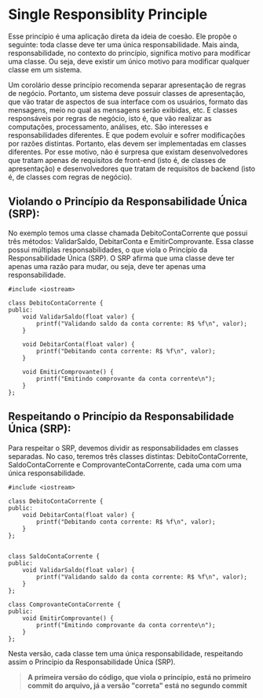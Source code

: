 # Single Responsiblity Principle

Esse princípio é uma aplicação direta da ideia de coesão. Ele propõe o seguinte: toda classe deve ter uma única responsabilidade. Mais ainda, responsabilidade, no contexto do princípio, significa motivo para modificar uma classe. Ou seja, deve existir um único motivo para modificar qualquer classe em um sistema.

Um corolário desse princípio recomenda separar apresentação de regras de negócio. Portanto, um sistema deve possuir classes de apresentação, que vão tratar de aspectos de sua interface com os usuários, formato das mensagens, meio no qual as mensagens serão exibidas, etc. E classes responsáveis por regras de negócio, isto é, que vão realizar as computações, processamento, análises, etc. São interesses e responsabilidades diferentes. E que podem evoluir e sofrer modificações por razões distintas. Portanto, elas devem ser implementadas em classes diferentes. Por esse motivo, não é surpresa que existam desenvolvedores que tratam apenas de requisitos de front-end (isto é, de classes de apresentação) e desenvolvedores que tratam de requisitos de backend (isto é, de classes com regras de negócio).

## Violando o Princípio da Responsabilidade Única (SRP):

No exemplo temos uma classe chamada DebitoContaCorrente que possui três métodos: ValidarSaldo, DebitarConta e EmitirComprovante. Essa classe possui múltiplas responsabilidades, o que viola o Princípio da Responsabilidade Única (SRP). O SRP afirma que uma classe deve ter apenas uma razão para mudar, ou seja, deve ter apenas uma responsabilidade.

```
#include <iostream>

class DebitoContaCorrente {
public:
    void ValidarSaldo(float valor) {
        printf("Validando saldo da conta corrente: R$ %f\n", valor);
    }

    void DebitarConta(float valor) {
        printf("Debitando conta corrente: R$ %f\n", valor);
    }

    void EmitirComprovante() {
        printf("Emitindo comprovante da conta corrente\n");
    }
};

```
## Respeitando o Princípio da Responsabilidade Única (SRP):

Para respeitar o SRP, devemos dividir as responsabilidades em classes separadas. No caso, teremos três classes distintas: DebitoContaCorrente, SaldoContaCorrente e ComprovanteContaCorrente, cada uma com uma única responsabilidade.

```
#include <iostream>

class DebitoContaCorrente {
public:
    void DebitarConta(float valor) {
        printf("Debitando conta corrente: R$ %f\n", valor);
    }
};


class SaldoContaCorrente {
public:
    void ValidarSaldo(float valor) {
        printf("Validando saldo da conta corrente: R$ %f\n", valor);
    }
};

class ComprovanteContaCorrente {
public:
    void EmitirComprovante() {
        printf("Emitindo comprovante da conta corrente\n");
    }
};

```

Nesta versão, cada classe tem uma única responsabilidade, respeitando assim o Princípio da Responsabilidade Única (SRP).

>**A primeira versão do código, que viola o princípio, está no primeiro commit do arquivo, já a versão "correta" está no segundo commit**
